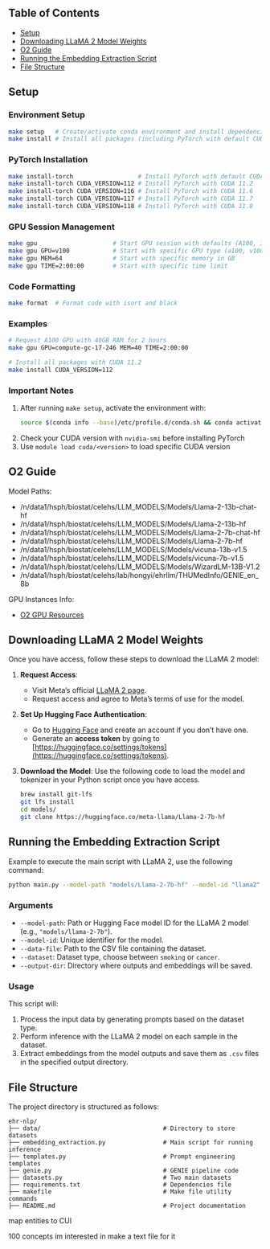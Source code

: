 

## Table of Contents

- [Setup](#setup)
- [Downloading LLaMA 2 Model Weights](#downloading-llama-2-model-weights)
- [O2 Guide](#o2-guide)
- [Running the Embedding Extraction Script](#running-the-embedding-extraction-script)
- [File Structure](#file-structure)

## Setup

### Environment Setup
```bash
make setup   # Create/activate conda environment and install dependencies
make install # Install all packages (including PyTorch with default CUDA)
```

### PyTorch Installation
```bash
make install-torch                  # Install PyTorch with default CUDA (11.7)
make install-torch CUDA_VERSION=112 # Install PyTorch with CUDA 11.2
make install-torch CUDA_VERSION=116 # Install PyTorch with CUDA 11.6
make install-torch CUDA_VERSION=117 # Install PyTorch with CUDA 11.7
make install-torch CUDA_VERSION=118 # Install PyTorch with CUDA 11.8
```

### GPU Session Management
```bash
make gpu                     # Start GPU session with defaults (A100, 32GB, 1:15:00)
make gpu GPU=v100            # Start with specific GPU type (a100, v100)
make gpu MEM=64              # Start with specific memory in GB
make gpu TIME=2:00:00        # Start with specific time limit
```

### Code Formatting
```bash
make format  # Format code with isort and black
```

### Examples
```bash
# Request A100 GPU with 40GB RAM for 2 hours
make gpu GPU=compute-gc-17-246 MEM=40 TIME=2:00:00

# Install all packages with CUDA 11.2
make install CUDA_VERSION=112
```

### Important Notes
1. After running `make setup`, activate the environment with:
   ```bash
   source $(conda info --base)/etc/profile.d/conda.sh && conda activate inference
   ```
2. Check your CUDA version with `nvidia-smi` before installing PyTorch
3. Use `module load cuda/<version>` to load specific CUDA version


## O2 Guide

Model Paths:
- /n/data1/hsph/biostat/celehs/LLM_MODELS/Models/Llama-2-13b-chat-hf
- /n/data1/hsph/biostat/celehs/LLM_MODELS/Models/Llama-2-13b-hf
- /n/data1/hsph/biostat/celehs/LLM_MODELS/Models/Llama-2-7b-chat-hf
- /n/data1/hsph/biostat/celehs/LLM_MODELS/Models/Llama-2-7b-hf
- /n/data1/hsph/biostat/celehs/LLM_MODELS/Models/vicuna-13b-v1.5
- /n/data1/hsph/biostat/celehs/LLM_MODELS/Models/vicuna-7b-v1.5
- /n/data1/hsph/biostat/celehs/LLM_MODELS/Models/WizardLM-13B-V1.2
- /n/data1/hsph/biostat/celehs/lab/hongyi/ehrllm/THUMedInfo/GENIE_en_8b

GPU Instances Info:
- [O2 GPU Resources](https://harvardmed.atlassian.net/wiki/spaces/O2/pages/1629290761/Using+O2+GPU+resources)

## Downloading LLaMA 2 Model Weights

Once you have access, follow these steps to download the LLaMA 2 model:

1. **Request Access**:
   - Visit Meta’s official [LLaMA 2 page](https://ai.meta.com/llama/).
   - Request access and agree to Meta’s terms of use for the model.

2. **Set Up Hugging Face Authentication**:
   - Go to [Hugging Face](https://huggingface.co/) and create an account if you don’t have one.
   - Generate an **access token** by going to [https://huggingface.co/settings/tokens](https://huggingface.co/settings/tokens).

3. **Download the Model**:
   Use the following code to load the model and tokenizer in your Python script once you have access.
   ```bash
   brew install git-lfs    
   git lfs install 
   cd models/
   git clone https://huggingface.co/meta-llama/Llama-2-7b-hf
   ```

## Running the Embedding Extraction Script

Example to execute the main script with LLaMA 2, use the following command:
```bash
python main.py --model-path "models/Llama-2-7b-hf" --model-id "llama2" --data-file data/mimic_smoking.csv --dataset smoking --output-dir ./outputs
```

### Arguments

- `--model-path`: Path or Hugging Face model ID for the LLaMA 2 model (e.g., `"models/llama-2-7b"`).
- `--model-id`: Unique identifier for the model.
- `--data-file`: Path to the CSV file containing the dataset.
- `--dataset`: Dataset type, choose between `smoking` or `cancer`.
- `--output-dir`: Directory where outputs and embeddings will be saved.

### Usage

This script will:
1. Process the input data by generating prompts based on the dataset type.
2. Perform inference with the LLaMA 2 model on each sample in the dataset.
3. Extract embeddings from the model outputs and save them as `.csv` files in the specified output directory.

## File Structure

The project directory is structured as follows:
```
ehr-nlp/
├── data/                                  # Directory to store datasets
├── embedding_extraction.py                # Main script for running inference
├── templates.py                           # Prompt engineering templates
├── genie.py                               # GENIE pipeline code
├── datasets.py                            # Two main datasets
├── requirements.txt                       # Dependencies file
├── makefile                               # Make file utility commands
├── README.md                              # Project documentation
```


map entities to CUI

100 concepts im interested in
make a text file for it